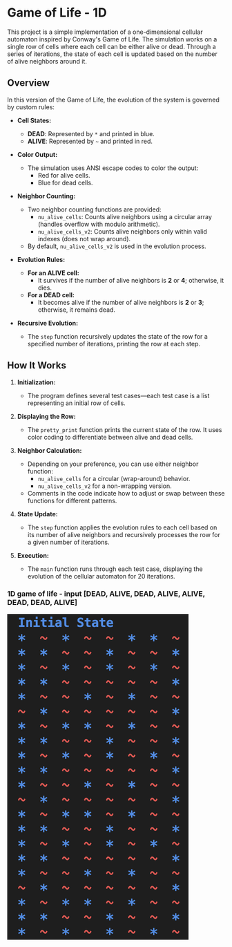 # Game of Life - 1D

This project is a simple implementation of a one-dimensional cellular automaton inspired by Conway's Game of Life. The simulation works on a single row of cells where each cell can be either alive or dead. Through a series of iterations, the state of each cell is updated based on the number of alive neighbors around it.

## Overview

In this version of the Game of Life, the evolution of the system is governed by custom rules:

- **Cell States:**
  - **DEAD**: Represented by `*` and printed in blue.
  - **ALIVE**: Represented by `~` and printed in red.

- **Color Output:**
  - The simulation uses ANSI escape codes to color the output:
    - Red for alive cells.
    - Blue for dead cells.

- **Neighbor Counting:**
  - Two neighbor counting functions are provided:
    - `nu_alive_cells`: Counts alive neighbors using a circular array (handles overflow with modulo arithmetic).
    - `nu_alive_cells_v2`: Counts alive neighbors only within valid indexes (does not wrap around).
  - By default, `nu_alive_cells_v2` is used in the evolution process.

- **Evolution Rules:**
  - **For an ALIVE cell:**
    - It survives if the number of alive neighbors is **2** or **4**; otherwise, it dies.
  - **For a DEAD cell:**
    - It becomes alive if the number of alive neighbors is **2** or **3**; otherwise, it remains dead.
    
- **Recursive Evolution:**
  - The `step` function recursively updates the state of the row for a specified number of iterations, printing the row at each step.

## How It Works

1. **Initialization:**
   - The program defines several test cases—each test case is a list representing an initial row of cells.

2. **Displaying the Row:**
   - The `pretty_print` function prints the current state of the row. It uses color coding to differentiate between alive and dead cells.

3. **Neighbor Calculation:**
   - Depending on your preference, you can use either neighbor function:
     - `nu_alive_cells` for a circular (wrap-around) behavior.
     - `nu_alive_cells_v2` for a non-wrapping version.
   - Comments in the code indicate how to adjust or swap between these functions for different patterns.

4. **State Update:**
   - The `step` function applies the evolution rules to each cell based on its number of alive neighbors and recursively processes the row for a given number of iterations.

5. **Execution:**
   - The `main` function runs through each test case, displaying the evolution of the cellular automaton for 20 iterations.

### 1D game of life - input [DEAD, ALIVE, DEAD, ALIVE, ALIVE, DEAD, DEAD, ALIVE]
![Game of Life](../../imgs_for_readme/game_of_life/gameoflife.png)
